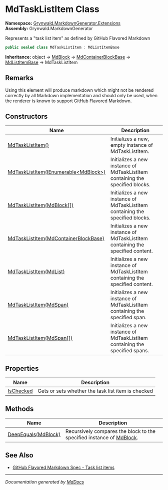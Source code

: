﻿<!--  
  <auto-generated>   
    The contents of this file were generated by a tool.  
    Changes to this file may be list if the file is regenerated  
  </auto-generated>   
-->

# MdTaskListItem Class

**Namespace:** [Grynwald.MarkdownGenerator.Extensions](../index.md)  
**Assembly:** Grynwald.MarkdownGenerator

Represents a "task list item" as defined by GitHub Flavored Markdown

```csharp
public sealed class MdTaskListItem : MdListItemBase
```

**Inheritance:** object → [MdBlock](../../MdBlock/index.md) → [MdContainerBlockBase](../../MdContainerBlockBase/index.md) → [MdListItemBase](../../MdListItemBase/index.md) → MdTaskListItem

## Remarks

Using this element will produce markdown which might not be rendered correctly by all Markdown implementation and should only be used, when the renderer is known to support GitHub Flavored Markdown.

## Constructors

| Name                                                                                             | Description                                                                    |
| ------------------------------------------------------------------------------------------------ | ------------------------------------------------------------------------------ |
| [MdTaskListItem()](constructors/index.md#mdtasklistitem)                                         | Initializes a new, empty instance of MdTaskListItem.                           |
| [MdTaskListItem(IEnumerable\<MdBlock\>)](constructors/index.md#mdtasklistitemienumerablemdblock) | Initializes a new instance of MdTaskListItem containing the specified blocks.  |
| [MdTaskListItem(MdBlock\[\])](constructors/index.md#mdtasklistitemmdblock)                       | Initializes a new instance of MdTaskListItem containing the specified blocks.  |
| [MdTaskListItem(MdContainerBlockBase)](constructors/index.md#mdtasklistitemmdcontainerblockbase) | Initializes a new instance of MdTaskListItem containing the specified content. |
| [MdTaskListItem(MdList)](constructors/index.md#mdtasklistitemmdlist)                             | Initializes a new instance of MdTaskListItem containing the specified content. |
| [MdTaskListItem(MdSpan)](constructors/index.md#mdtasklistitemmdspan)                             | Initializes a new instance of MdTaskListItem containing the specified span.    |
| [MdTaskListItem(MdSpan\[\])](constructors/index.md#mdtasklistitemmdspan)                         | Initializes a new instance of MdTaskListItem containing the specified spans.   |

## Properties

| Name                                 | Description                                        |
| ------------------------------------ | -------------------------------------------------- |
| [IsChecked](properties/IsChecked.md) | Gets or sets whether the task list item is checked |

## Methods

| Name                                         | Description                                                                                    |
| -------------------------------------------- | ---------------------------------------------------------------------------------------------- |
| [DeepEquals(MdBlock)](methods/DeepEquals.md) | Recursively compares the block to the specified instance of [MdBlock](../../MdBlock/index.md). |

## See Also

- [GitHub Flavored Markdown Spec \- Task list items](https://github.github.com/gfm/#task-list-items-extension-)

___

*Documentation generated by [MdDocs](https://github.com/ap0llo/mddocs)*
